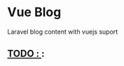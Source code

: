 # Vue Blog
Laravel blog content with vuejs suport
## [TODO : ](https://github.com/bantenprov/vue-blog/blob/master/TODO.md) :
